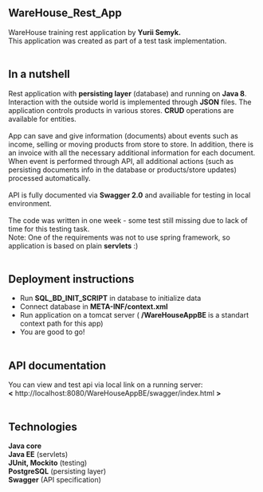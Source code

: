 ## WareHouse_Rest_App

WareHouse training rest application by <b>Yurii Semyk.</b><br/>
This application was created as part of a test task implementation.<br/><br/>



## In a nutshell
Rest application with <b>persisting layer</b> (database) and running on <b>Java 8</b>. Interaction with the outside world is implemented through <b>JSON</b> files.
The application controls products in various stores. <b>CRUD</b> operations are available for entities.
<br/><br/>App can save and give information (documents) 
about events such as income, selling or moving products from store to store. In addition, there is an invoice with all the necessary additional information for each document.<br/>
When event is performed through API, all additional actions (such as persisting documents info in the database or products/store updates) processed automatically.<br/>
<br/>API is fully documented via <b>Swagger 2.0</b> and availiable for testing in local environment.<br/><br/>
The code was written in one week - some test still missing due to lack of time for this testing task.<br/>
Note: One of the requirements was not to use spring framework, so application is based on plain <b>servlets</b> :)<br/><br/>


## Deployment instructions
- Run <b>SQL_BD_INIT_SCRIPT</b> in database to initialize data<br/>
- Connect database in <b>META-INF/context.xml</b><br/>
- Run application on a tomcat server ( <b>/WareHouseAppBE</b> is a standart context path for this app)<br/>
- You are good to go!<br/><br/>


## API documentation
You can view and test api via local link on a running server:<br/> 
<b><</b> http://localhost:8080/WareHouseAppBE/swagger/index.html <b>></b><br/><br/>


## Technologies
<b>Java core</b><br/>
<b>Java EE</b> (servlets)<br/>
<b>JUnit, Mockito</b> (testing)<br/>
<b>PostgreSQL</b> (persisting layer)<br/>
<b>Swagger</b> (API specification)
